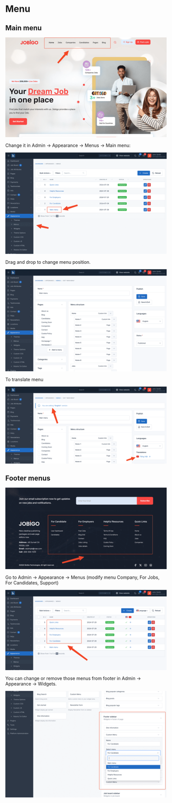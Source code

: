 # Menu

## Main menu

![Image](./images/menu-1.png)

Change it in Admin -> Appearance -> Menus -> Main menu:

![Image](./images/menu-2.png)

Drag and drop to change menu position.

![Image](./images/menu-3.png)

To translate menu

![Image](./images/menu-4.png)

## Footer menus

![Image](./images/menu-7.png)

Go to Admin -> Appearance -> Menus (modify menu Company, For Jobs, For Candidates, Support)

![Image](./images/menu-8.png)

You can change or remove those menus from footer in Admin -> Appearance -> Widgets.

![Image](./images/menu-9.png)
